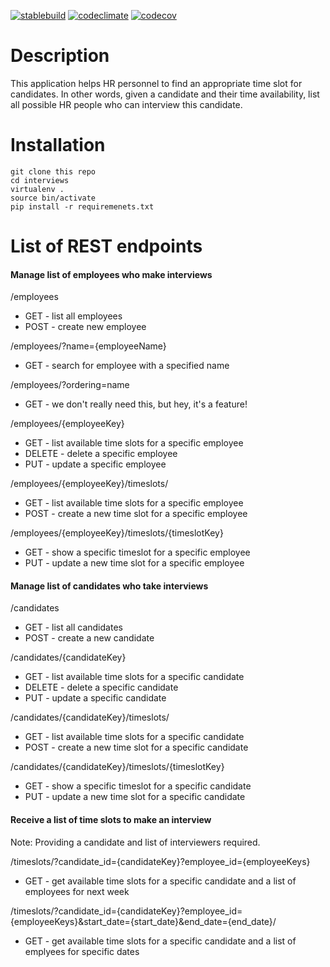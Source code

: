 [![stablebuild](https://travis-ci.org/stashkov/interviews.svg?branch=master)](https://travis-ci.org/stashkov/interviews)
[![codeclimate](https://codeclimate.com/github/stashkov/interviews/badges/gpa.svg)](https://codeclimate.com/github/stashkov/interviews/issues)
[![codecov](https://codecov.io/gh/stashkov/interviews/branch/master/graph/badge.svg)](https://codecov.io/gh/stashkov/interviews)

# Description
This application helps HR personnel to find
an appropriate time slot for candidates.
In other words, given a candidate and their time availability,
list all possible HR people who can interview this candidate.


# Installation
```shell
git clone this repo
cd interviews
virtualenv .
source bin/activate
pip install -r requiremenets.txt
```


# List of REST endpoints
#### Manage list of employees who make interviews
/employees
- GET - list all employees
- POST - create new employee


/employees/?name={employeeName}
- GET - search for employee with a specified name

/employees/?ordering=name
- GET - we don't really need this, but hey, it's a feature!

/employees/{employeeKey}
- GET - list available time slots for a specific employee
- DELETE - delete a specific employee
- PUT - update a specific employee

/employees/{employeeKey}/timeslots/
- GET - list available time slots for a specific employee
- POST - create a new time slot for a specific employee

/employees/{employeeKey}/timeslots/{timeslotKey}
- GET - show a specific timeslot for a specific employee
- PUT - update a new time slot for a specific employee


#### Manage list of candidates who take interviews
/candidates
- GET - list all candidates
- POST - create a new candidate


/candidates/{candidateKey}
- GET - list available time slots for a specific candidate
- DELETE - delete a specific candidate
- PUT - update a specific candidate

/candidates/{candidateKey}/timeslots/
- GET - list available time slots for a specific candidate
- POST - create a new time slot for a specific candidate

/candidates/{candidateKey}/timeslots/{timeslotKey}
- GET - show a specific timeslot for a specific candidate
- PUT - update a new time slot for a specific candidate



#### Receive a list of time slots to make an interview

Note: Providing a candidate and list of interviewers required.

/timeslots/?candidate_id={candidateKey}?employee_id={employeeKeys}
- GET - get available time slots for a specific candidate and a list of employees for next week


/timeslots/?candidate_id={candidateKey}?employee_id={employeeKeys}&start_date={start_date}&end_date={end_date}/
- GET - get available time slots for a specific candidate and a list of emplyees for specific dates
